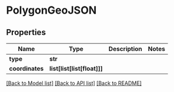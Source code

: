 # PolygonGeoJSON

## Properties
Name | Type | Description | Notes
------------ | ------------- | ------------- | -------------
**type** | **str** |  | 
**coordinates** | **list[list[list[float]]]** |  | 

[[Back to Model list]](../README.md#documentation-for-models) [[Back to API list]](../README.md#documentation-for-api-endpoints) [[Back to README]](../README.md)

